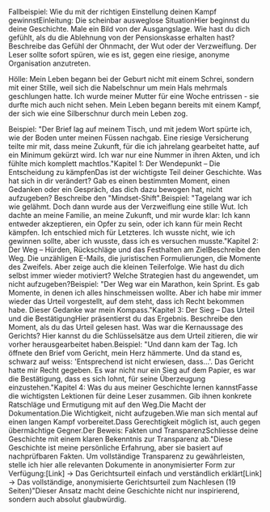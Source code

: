 Fallbeispiel: Wie du mit der richtigen Einstellung deinen Kampf gewinnstEinleitung: Die scheinbar ausweglose SituationHier beginnst du deine Geschichte. Male ein Bild von der Ausgangslage. Wie hast du dich gefühlt, als du die Ablehnung von der Pensionskasse erhalten hast? Beschreibe das Gefühl der Ohnmacht, der Wut oder der Verzweiflung. Der Leser sollte sofort spüren, wie es ist, gegen eine riesige, anonyme Organisation anzutreten.

Hölle:
Mein Leben begann bei der Geburt nicht mit einem Schrei, sondern mit einer Stille, weil sich die Nabelschnur um mein Hals mehrmals geschlungen hatte. Ich wurde meiner Mutter für eine Woche entrissen - sie durfte mich auch nicht sehen. Mein Leben begann bereits mit einem Kampf, der sich wie eine Silberschnur durch mein Leben zog.



Beispiel: "Der Brief lag auf meinem Tisch, und mit jedem Wort spürte ich, wie der Boden unter meinen Füssen nachgab. Eine riesige Versicherung teilte mir mit, dass meine Zukunft, für die ich jahrelang gearbeitet hatte, auf ein Minimum gekürzt wird. Ich war nur eine Nummer in ihren Akten, und ich fühlte mich komplett machtlos."Kapitel 1: Der Wendepunkt – Die Entscheidung zu kämpfenDas ist der wichtigste Teil deiner Geschichte. Was hat sich in dir verändert? Gab es einen bestimmten Moment, einen Gedanken oder ein Gespräch, das dich dazu bewogen hat, nicht aufzugeben? Beschreibe den "Mindset-Shift".Beispiel: "Tagelang war ich wie gelähmt. Doch dann wurde aus der Verzweiflung eine stille Wut. Ich dachte an meine Familie, an meine Zukunft, und mir wurde klar: Ich kann entweder akzeptieren, ein Opfer zu sein, oder ich kann für mein Recht kämpfen. Ich entschied mich für Letzteres. Ich wusste nicht, wie ich gewinnen sollte, aber ich wusste, dass ich es versuchen musste."Kapitel 2: Der Weg – Hürden, Rückschläge und das Festhalten am ZielBeschreibe den Weg. Die unzähligen E-Mails, die juristischen Formulierungen, die Momente des Zweifels. Aber zeige auch die kleinen Teilerfolge. Wie hast du dich selbst immer wieder motiviert? Welche Strategien hast du angewendet, um nicht aufzugeben?Beispiel: "Der Weg war ein Marathon, kein Sprint. Es gab Momente, in denen ich alles hinschmeissen wollte. Aber ich habe mir immer wieder das Urteil vorgestellt, auf dem steht, dass ich Recht bekommen habe. Dieser Gedanke war mein Kompass."Kapitel 3: Der Sieg – Das Urteil und die BestätigungHier präsentierst du das Ergebnis. Beschreibe den Moment, als du das Urteil gelesen hast. Was war die Kernaussage des Gerichts? Hier kannst du die Schlüsselsätze aus dem Urteil zitieren, die wir vorher herausgearbeitet haben.Beispiel: "Und dann kam der Tag. Ich öffnete den Brief vom Gericht, mein Herz hämmerte. Und da stand es, schwarz auf weiss: 'Entsprechend ist nicht erwiesen, dass...'. Das Gericht hatte mir Recht gegeben. Es war nicht nur ein Sieg auf dem Papier, es war die Bestätigung, dass es sich lohnt, für seine Überzeugung einzustehen."Kapitel 4: Was du aus meiner Geschichte lernen kannstFasse die wichtigsten Lektionen für deine Leser zusammen. Gib ihnen konkrete Ratschläge und Ermutigung mit auf den Weg.Die Macht der Dokumentation.Die Wichtigkeit, nicht aufzugeben.Wie man sich mental auf einen langen Kampf vorbereitet.Dass Gerechtigkeit möglich ist, auch gegen übermächtige Gegner.Der Beweis: Fakten und TransparenzSchliesse deine Geschichte mit einem klaren Bekenntnis zur Transparenz ab."Diese Geschichte ist meine persönliche Erfahrung, aber sie basiert auf nachprüfbaren Fakten. Um vollständige Transparenz zu gewährleisten, stelle ich hier alle relevanten Dokumente in anonymisierter Form zur Verfügung:[Link] -> Das Gerichtsurteil einfach und verständlich erklärt[Link] -> Das vollständige, anonymisierte Gerichtsurteil zum Nachlesen (19 Seiten)"Dieser Ansatz macht deine Geschichte nicht nur inspirierend, sondern auch absolut glaubwürdig.